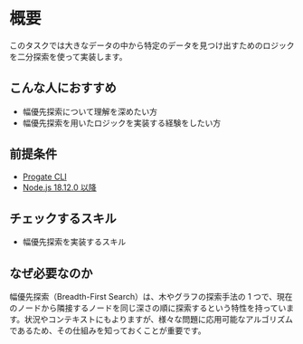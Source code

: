 # 概要

このタスクでは大きなデータの中から特定のデータを見つけ出すためのロジックを二分探索を使って実装します。

## こんな人におすすめ

- 幅優先探索について理解を深めたい方
- 幅優先探索を用いたロジックを実装する経験をしたい方

## 前提条件

- [Progate CLI]($progatepath{FRONT_ORIGIN}/tasks/Q6vNluv08jcMFoMCu9si7/preview)
- [Node.js 18.12.0 以降]($progatepath{FRONT_ORIGIN}/tasks/PuSZdMDZJY_cksKGNxs4b/preview)

## チェックするスキル

- 幅優先探索を実装するスキル

## なぜ必要なのか

幅優先探索（Breadth-First Search）は、木やグラフの探索手法の 1 つで、現在のノードから隣接するノードを同じ深さの順に探索するという特性を持っています。状況やコンテキストにもよりますが、様々な問題に応用可能なアルゴリズムであるため、その仕組みを知っておくことが重要です。
